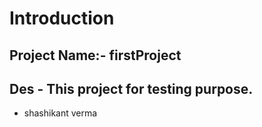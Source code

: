 # Introduction
## Project Name:- firstProject
## Des - This project for testing purpose.

* shashikant verma